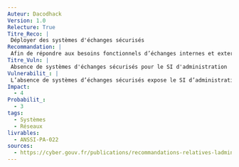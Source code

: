 ```yaml
---
Auteur: Dacodhack
Version: 1.0
Relecture: True
Titre_Reco: |
 Déployer des systèmes d'échanges sécurisés
Recommandation: |
 Afin de répondre aux besoins fonctionnels d’échanges internes et externes au SI d’administration, il est nécessaire de mettre en place des systèmes d’échanges sécurisés.
Titre_Vuln: |
 Absence de systèmes d'échanges sécurisés pour le SI d'administration
Vulnerabilit_: |
 L’absence de systèmes d’échanges sécurisés expose le SI d’administration à des risques d’interception, de modification ou de perte des données lors des échanges internes et externes, augmentant les vulnérabilités face aux menaces internes et externes.
Impact: 
  - 4
Probabilit_: 
  - 3
tags:
  - Systèmes
  - Réseaux
livrables:
  - ANSSI-PA-022
sources:
  - https://cyber.gouv.fr/publications/recommandations-relatives-ladministration-securisee-des-si
---
```

